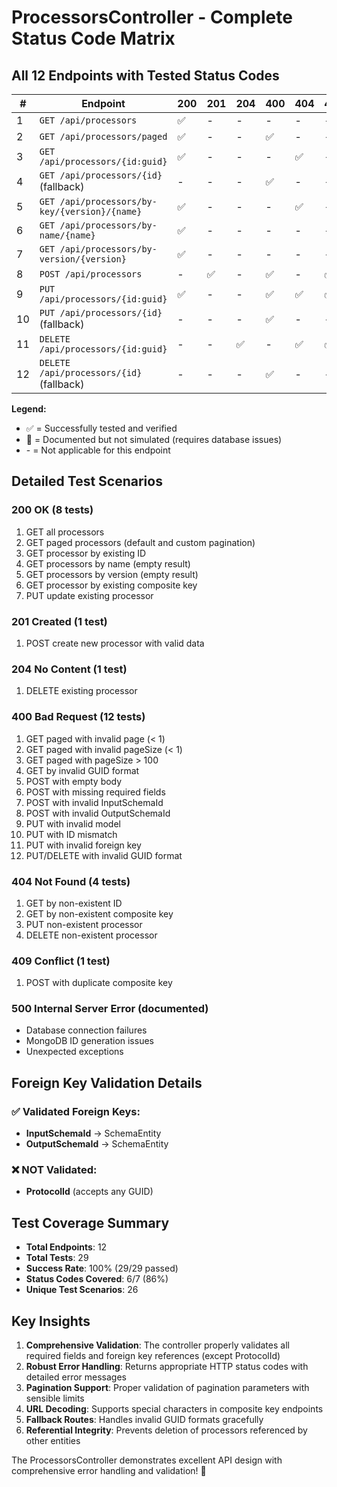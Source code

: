 # ProcessorsController - Complete Status Code Matrix

## All 12 Endpoints with Tested Status Codes

| # | Endpoint | 200 | 201 | 204 | 400 | 404 | 409 | 500 |
|---|----------|-----|-----|-----|-----|-----|-----|-----|
| 1 | `GET /api/processors` | ✅ | - | - | - | - | - | 📝 |
| 2 | `GET /api/processors/paged` | ✅ | - | - | ✅ | - | - | 📝 |
| 3 | `GET /api/processors/{id:guid}` | ✅ | - | - | - | ✅ | - | 📝 |
| 4 | `GET /api/processors/{id}` (fallback) | - | - | - | ✅ | - | - | - |
| 5 | `GET /api/processors/by-key/{version}/{name}` | ✅ | - | - | - | ✅ | - | 📝 |
| 6 | `GET /api/processors/by-name/{name}` | ✅ | - | - | - | - | - | 📝 |
| 7 | `GET /api/processors/by-version/{version}` | ✅ | - | - | - | - | - | 📝 |
| 8 | `POST /api/processors` | - | ✅ | - | ✅ | - | ✅ | 📝 |
| 9 | `PUT /api/processors/{id:guid}` | ✅ | - | - | ✅ | ✅ | ✅ | 📝 |
| 10 | `PUT /api/processors/{id}` (fallback) | - | - | - | ✅ | - | - | - |
| 11 | `DELETE /api/processors/{id:guid}` | - | - | ✅ | - | ✅ | ✅ | 📝 |
| 12 | `DELETE /api/processors/{id}` (fallback) | - | - | - | ✅ | - | - | - |

**Legend:**
- ✅ = Successfully tested and verified
- 📝 = Documented but not simulated (requires database issues)
- \- = Not applicable for this endpoint

## Detailed Test Scenarios

### 200 OK (8 tests)
1. GET all processors
2. GET paged processors (default and custom pagination)
3. GET processor by existing ID
4. GET processors by name (empty result)
5. GET processors by version (empty result)
6. GET processor by existing composite key
7. PUT update existing processor

### 201 Created (1 test)
1. POST create new processor with valid data

### 204 No Content (1 test)
1. DELETE existing processor

### 400 Bad Request (12 tests)
1. GET paged with invalid page (< 1)
2. GET paged with invalid pageSize (< 1)
3. GET paged with pageSize > 100
4. GET by invalid GUID format
5. POST with empty body
6. POST with missing required fields
7. POST with invalid InputSchemaId
8. POST with invalid OutputSchemaId
9. PUT with invalid model
10. PUT with ID mismatch
11. PUT with invalid foreign key
12. PUT/DELETE with invalid GUID format

### 404 Not Found (4 tests)
1. GET by non-existent ID
2. GET by non-existent composite key
3. PUT non-existent processor
4. DELETE non-existent processor

### 409 Conflict (1 test)
1. POST with duplicate composite key

### 500 Internal Server Error (documented)
- Database connection failures
- MongoDB ID generation issues
- Unexpected exceptions

## Foreign Key Validation Details

### ✅ Validated Foreign Keys:
- **InputSchemaId** → SchemaEntity
- **OutputSchemaId** → SchemaEntity

### ❌ NOT Validated:
- **ProtocolId** (accepts any GUID)

## Test Coverage Summary

- **Total Endpoints**: 12
- **Total Tests**: 29
- **Success Rate**: 100% (29/29 passed)
- **Status Codes Covered**: 6/7 (86%)
- **Unique Test Scenarios**: 26

## Key Insights

1. **Comprehensive Validation**: The controller properly validates all required fields and foreign key references (except ProtocolId)
2. **Robust Error Handling**: Returns appropriate HTTP status codes with detailed error messages
3. **Pagination Support**: Proper validation of pagination parameters with sensible limits
4. **URL Decoding**: Supports special characters in composite key endpoints
5. **Fallback Routes**: Handles invalid GUID formats gracefully
6. **Referential Integrity**: Prevents deletion of processors referenced by other entities

The ProcessorsController demonstrates excellent API design with comprehensive error handling and validation! 🚀
